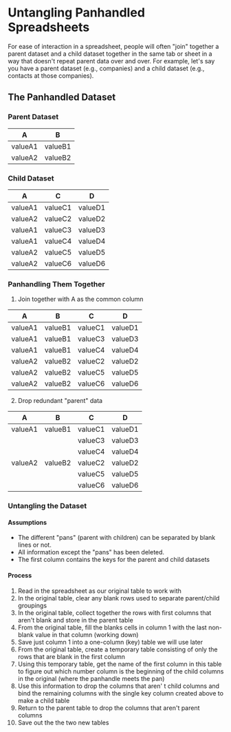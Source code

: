 # Untangling Panhandled Spreadsheets

For ease of interaction in a spreadsheet, people will often "join" together a parent dataset and a child dataset together in the same tab or sheet in a way that doesn't repeat parent data over and over. For example, let's say you have a parent dataset (e.g., companies) and a child dataset (e.g., contacts at those companies). 

## The Panhandled Dataset

### Parent Dataset

| A | B |
| ------- | ------- |
| valueA1 | valueB1 |
| valueA2 | valueB2 |

### Child Dataset

| A | C | D |
| ------- | ------- | ------- |
| valueA1 | valueC1 | valueD1 |
| valueA2 | valueC2 | valueD2 |
| valueA1 | valueC3 | valueD3 |
| valueA1 | valueC4 | valueD4 |
| valueA2 | valueC5 | valueD5 |
| valueA2 | valueC6 | valueD6 |

### Panhandling Them Together

1. Join together with A as the common column

| A | B | C | D |
| ------- | ------- | ------- | ------- |
| valueA1 | valueB1 | valueC1 | valueD1 |
| valueA1 | valueB1 | valueC3 | valueD3 |
| valueA1 | valueB1 | valueC4 | valueD4 |
| valueA2 | valueB2 | valueC2 | valueD2 |
| valueA2 | valueB2 | valueC5 | valueD5 |
| valueA2 | valueB2 | valueC6 | valueD6 |

2. Drop redundant "parent" data

| A       | B       | C       | D       |
| ------- | ------- | ------- | ------- |
| valueA1 | valueB1 | valueC1 | valueD1 |
|         |         | valueC3 | valueD3 |
|         |         | valueC4 | valueD4 |
| valueA2 | valueB2 | valueC2 | valueD2 |
|         |         | valueC5 | valueD5 |
|         |         | valueC6 | valueD6 |

### Untangling the Dataset

#### Assumptions

- The different "pans" (parent with children) can be separated by blank lines or not.
- All information except the "pans" has been deleted.
- The first column contains the keys for the parent and child datasets

#### Process

1. Read in the spreadsheet as our original table to work with
2. In the original table, clear any blank rows used to separate parent/child groupings
3. In the original table, collect together the rows with first columns that aren't blank and store in the parent table
4. From the original table, fill the blanks cells in column 1 with the last non-blank value in that column (working down)
5. Save just column 1 into a one-column (key) table we will use later
6. From the original table, create a temporary table consisting of only the rows that are blank in the first column
7. Using this temporary table, get the name of the first column in this table to figure out which number column is the beginning of the child columns in the original (where the panhandle meets the pan)
8. Use this information to drop the columns that aren' t child columns and bind the remaining columns with the single key column created above to make a child table
9. Return to the parent table to drop the columns that aren't parent columns 
10. Save out the the two new tables